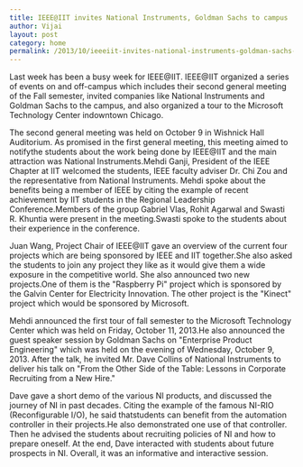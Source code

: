 ```yaml
---
title: IEEE@IIT invites National Instruments, Goldman Sachs to campus
author: Vijai
layout: post
category: home
permalink: /2013/10/ieeeiit-invites-national-instruments-goldman-sachs-campus/
---
```


Last week has been a busy week for IEEE@IIT. IEEE@IIT organized a series of events on and off-campus which includes their second general meeting of the Fall semester, invited companies like National Instruments and Goldman Sachs to the campus, and also organized a tour to the Microsoft Technology Center indowntown Chicago.

The second general meeting was held on October 9 in Wishnick Hall Auditorium. As promised in the first general meeting, this meeting aimed to notifythe students about the work being done by IEEE@IIT and the main attraction was National Instruments.Mehdi Ganji, President of the IEEE Chapter at IIT welcomed the students, IEEE faculty adviser Dr. Chi Zou and the representative from National Instruments. Mehdi spoke about the benefits being a member of IEEE by citing the example of recent achievement by IIT students in the Regional Leadership Conference.Members of the group Gabriel Vlas, Rohit Agarwal and Swasti R. Khuntia were present in the meeting.Swasti spoke to the students about their experience in the conference.

Juan Wang, Project Chair of IEEE@IIT gave an overview of the current four projects which are being sponsored by IEEE and IIT together.She also asked the students to join any project they like as it would give them a wide exposure in the competitive world. She also announced two new projects.One of them is the &#x0022;Raspberry Pi&#x0022; project which is sponsored by the Galvin Center for Electricity Innovation. The other project is the &#x0022;Kinect&#x0022; project which would be sponsored by Microsoft.

Mehdi announced the first tour of fall semester to the Microsoft Technology Center which was held on Friday, October 11, 2013.He also announced the guest speaker session by Goldman Sachs on &#x0022;Enterprise Product Engineering&#x0022; which was held on the evening of Wednesday, October 9, 2013. After the talk, he invited Mr. Dave Collins of National Instruments to deliver his talk on &#x0022;From the Other Side of the Table: Lessons in Corporate Recruiting from a New Hire.&#x0022;

Dave gave a short demo of the various NI products, and discussed the journey of NI in past decades. Citing the example of the famous NI-RIO (Reconfigurable I/O), he said thatstudents can benefit from the automation controller in their projects.He also demonstrated one use of that controller. Then he advised the students about recruiting policies of NI and how to prepare oneself. At the end, Dave interacted with students about future prospects in NI. Overall, it was an informative and interactive session.
